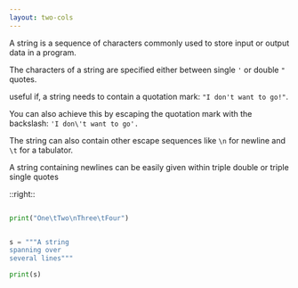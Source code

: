 ```yaml
---
layout: two-cols
---
```




A string is a  <span v-mark.underline.red="1"> sequence of characters </span> commonly used to <span v-mark.underline.red="1"> store input or output data in a program. </span>

<v-click>

The characters of a string are specified either between single `'` or double `"` quotes.

useful if, a string needs to contain a quotation mark: `"I don't want to go!"`.

</v-click>


<v-click>

You can also achieve this by escaping the quotation mark with the backslash: `'I don\'t want to go'.`

</v-click>

<v-click>

The string can also contain other escape sequences like `\n` for newline and `\t` for a tabulator.

</v-click>

<v-click>

A string containing newlines can be easily given within triple double or triple single quotes

</v-click>


::right::

```py {monaco-run} {height:'70px'}

print("One\tTwo\nThree\tFour")

```

<v-click>

```py {monaco-run} {height:'200px'}

s = """A string
spanning over
several lines"""

print(s)

```

</v-click>
